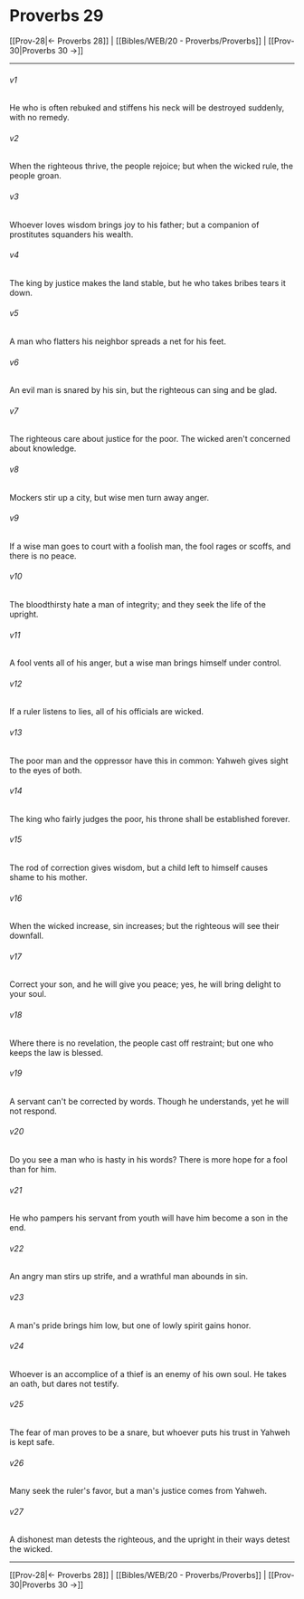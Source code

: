 # Proverbs 29

[[Prov-28|← Proverbs 28]] | [[Bibles/WEB/20 - Proverbs/Proverbs]] | [[Prov-30|Proverbs 30 →]]
***



###### v1 
He who is often rebuked and stiffens his neck will be destroyed suddenly, with no remedy. 

###### v2 
When the righteous thrive, the people rejoice; but when the wicked rule, the people groan. 

###### v3 
Whoever loves wisdom brings joy to his father; but a companion of prostitutes squanders his wealth. 

###### v4 
The king by justice makes the land stable, but he who takes bribes tears it down. 

###### v5 
A man who flatters his neighbor spreads a net for his feet. 

###### v6 
An evil man is snared by his sin, but the righteous can sing and be glad. 

###### v7 
The righteous care about justice for the poor. The wicked aren't concerned about knowledge. 

###### v8 
Mockers stir up a city, but wise men turn away anger. 

###### v9 
If a wise man goes to court with a foolish man, the fool rages or scoffs, and there is no peace. 

###### v10 
The bloodthirsty hate a man of integrity; and they seek the life of the upright. 

###### v11 
A fool vents all of his anger, but a wise man brings himself under control. 

###### v12 
If a ruler listens to lies, all of his officials are wicked. 

###### v13 
The poor man and the oppressor have this in common: Yahweh gives sight to the eyes of both. 

###### v14 
The king who fairly judges the poor, his throne shall be established forever. 

###### v15 
The rod of correction gives wisdom, but a child left to himself causes shame to his mother. 

###### v16 
When the wicked increase, sin increases; but the righteous will see their downfall. 

###### v17 
Correct your son, and he will give you peace; yes, he will bring delight to your soul. 

###### v18 
Where there is no revelation, the people cast off restraint; but one who keeps the law is blessed. 

###### v19 
A servant can't be corrected by words. Though he understands, yet he will not respond. 

###### v20 
Do you see a man who is hasty in his words? There is more hope for a fool than for him. 

###### v21 
He who pampers his servant from youth will have him become a son in the end. 

###### v22 
An angry man stirs up strife, and a wrathful man abounds in sin. 

###### v23 
A man's pride brings him low, but one of lowly spirit gains honor. 

###### v24 
Whoever is an accomplice of a thief is an enemy of his own soul. He takes an oath, but dares not testify. 

###### v25 
The fear of man proves to be a snare, but whoever puts his trust in Yahweh is kept safe. 

###### v26 
Many seek the ruler's favor, but a man's justice comes from Yahweh. 

###### v27 
A dishonest man detests the righteous, and the upright in their ways detest the wicked.

***
[[Prov-28|← Proverbs 28]] | [[Bibles/WEB/20 - Proverbs/Proverbs]] | [[Prov-30|Proverbs 30 →]]
